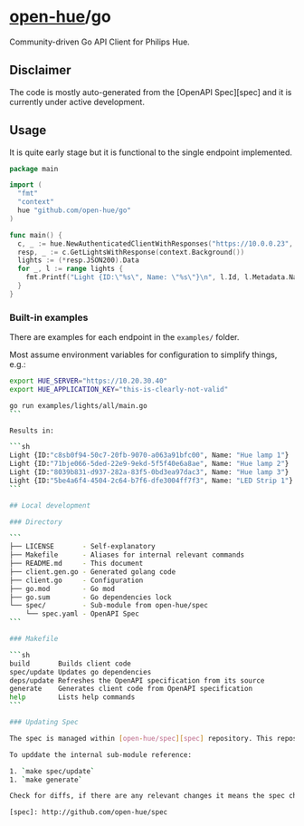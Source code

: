 # [open-hue](https://github.com/open-hue)/go

Community-driven Go API Client for Philips Hue.

## Disclaimer

The code is mostly auto-generated from the [OpenAPI Spec][spec] and it is currently under active development.

## Usage

It is quite early stage but it is functional to the single endpoint implemented.

```go
package main

import (
  "fmt"
  "context"
  hue "github.com/open-hue/go"
)

func main() {
  c, _ := hue.NewAuthenticatedClientWithResponses("https://10.0.0.23", "MyAppKey")
  resp, _ := c.GetLightsWithResponse(context.Background())
  lights := (*resp.JSON200).Data
  for _, l := range lights {
    fmt.Printf("Light {ID:\"%s\", Name: \"%s\"}\n", l.Id, l.Metadata.Name)
  }
}
```

### Built-in examples

There are examples for each endpoint in the `examples/` folder.

Most assume environment variables for configuration to simplify things, e.g.:

````sh
export HUE_SERVER="https://10.20.30.40"
export HUE_APPLICATION_KEY="this-is-clearly-not-valid"

go run examples/lights/all/main.go
```

Results in:

```sh
Light {ID:"c8sb0f94-50c7-20fb-9070-a063a91bfc00", Name: "Hue lamp 1"}
Light {ID:"71bje066-5ded-22e9-9ekd-5f5f40e6a8ae", Name: "Hue lamp 2"}
Light {ID:"8039b831-d937-282a-83f5-0bd3ea97dac3", Name: "Hue lamp 3"}
Light {ID:"5be4a6f4-4504-2c64-b7f6-dfe3004ff7f3", Name: "LED Strip 1"}
```

## Local development

### Directory

```
├── LICENSE       - Self-explanatory
├── Makefile      - Aliases for internal relevant commands
├── README.md     - This document
├── client.gen.go - Generated golang code
├── client.go     - Configuration
├── go.mod        - Go mod
├── go.sum        - Go dependencies lock
└── spec/         - Sub-module from open-hue/spec
    └── spec.yaml - OpenAPI Spec
```

### Makefile

```sh
build       Builds client code
spec/update Updates go dependencies
deps/update Refreshes the OpenAPI specification from its source
generate    Generates client code from OpenAPI specification
help        Lists help commands
```

### Updating Spec

The spec is managed within [open-hue/spec][spec] repository. This repository has a git sub-module with a static reference to prevent creating inconsistent builds. All updadtes to the spec must be intentionally pulled. The idea is to eventually pin static releases from the specification repository.

To upddate the internal sub-module reference:

1. `make spec/update`
1. `make generate`

Check for diffs, if there are any relevant changes it means the spec changed and thus the code must be regenerated & recompiled.

[spec]: http://github.com/open-hue/spec
